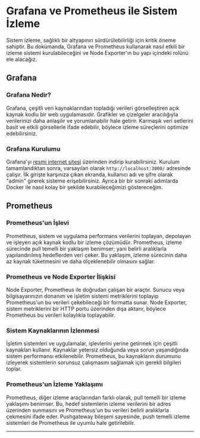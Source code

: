 # Grafana ve Prometheus ile Sistem İzleme

Sistem izleme, sağlıklı bir altyapının sürdürülebilirliği için kritik öneme sahiptir. Bu dokümanda, Grafana ve Prometheus kullanarak nasıl etkili bir izleme sistemi kurulabileceğini ve Node Exporter'ın bu yapı içindeki rolünü ele alacağız.

## Grafana

### Grafana Nedir?
Grafana, çeşitli veri kaynaklarından topladığı verileri görselleştiren açık kaynak kodlu bir web uygulamasıdır. Grafikler ve çizelgeler aracılığıyla verilerinizi daha anlaşılır ve yorumlanabilir hale getirir. Karmaşık veri setlerini basit ve etkili görsellerle ifade edebilir, böylece izleme süreçlerini optimize edebilirsiniz.

### Grafana Kurulumu
Grafana'yı [resmi internet sitesi](https://grafana.com/) üzerinden indirip kurabilirsiniz. Kurulum tamamlandıktan sonra, varsayılan olarak `http://localhost:3000/` adresinde çalışır. İlk girişte karşınıza çıkan ekranda, kullanıcı adı ve şifre olarak "admin" girerek sisteme erişebilirsiniz. Ayrıca bir bir sonraki adımlarda Docker ile nasıl kolay bir şekilde kurabileceğimizi göstereceğim.

## Prometheus

### Prometheus'un İşlevi
Prometheus, sistem ve uygulama performans verilerini toplayan, depolayan ve işleyen açık kaynak kodlu bir izleme çözümüdür. Prometheus, izleme sürecinde pull temelli bir yaklaşım benimser; yani belirli aralıklarla yapılandırılmış hedeflerden veri çeker. Bu yaklaşım, izleme sürecinin daha az kaynak tüketmesini ve daha ölçeklenebilir olmasını sağlar.

### Prometheus ve Node Exporter İlişkisi
Node Exporter, Prometheus ile doğrudan çalışan bir araçtır. Sunucu veya bilgisayarınızın donanım ve işletim sistemi metriklerini toplayıp Prometheus'un bu verileri çekebileceği bir formatta sunar. Node Exporter, sistem metriklerini bir HTTP portu üzerinden dışa aktarır, böylece Prometheus bu verileri kolaylıkla toplayabilir.


### Sistem Kaynaklarının İzlenmesi
İşletim sistemleri ve uygulamalar, işlevlerini yerine getirmek için çeşitli kaynakları kullanır. Kaynaklar yetersiz olduğunda veya sorun yaşandığında sistem performansı etkilenebilir. Prometheus, bu kaynakların durumunu izleyerek sistemlerin sorunsuz çalışmasını sağlamak için gerekli bilgileri toplar.

### Prometheus'un İzleme Yaklaşımı
Prometheus, diğer izleme araçlarından farklı olarak, pull temelli bir izleme yaklaşımı benimser. Bu, hedef sistemlerin izleme verilerini bir adres üzerinden sunmasını ve Prometheus'un bu verileri belirli aralıklarla çekmesini ifade eder. Pushgateway bileşeni sayesinde, push temelli izleme sistemleri de Prometheus ile uyumlu hale getirilebilir.


---

